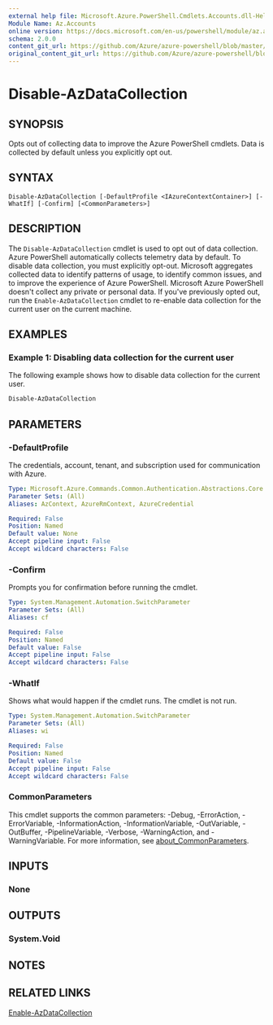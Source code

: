 ```yaml
---
external help file: Microsoft.Azure.PowerShell.Cmdlets.Accounts.dll-Help.xml
Module Name: Az.Accounts
online version: https://docs.microsoft.com/en-us/powershell/module/az.accounts/disable-azdatacollection
schema: 2.0.0
content_git_url: https://github.com/Azure/azure-powershell/blob/master/src/Accounts/Accounts/help/Disable-AzDataCollection.md
original_content_git_url: https://github.com/Azure/azure-powershell/blob/master/src/Accounts/Accounts/help/Disable-AzDataCollection.md
---
```


# Disable-AzDataCollection

## SYNOPSIS
Opts out of collecting data to improve the Azure PowerShell cmdlets. Data is collected by default
unless you explicitly opt out.

## SYNTAX

```
Disable-AzDataCollection [-DefaultProfile <IAzureContextContainer>] [-WhatIf] [-Confirm] [<CommonParameters>]
```

## DESCRIPTION

The `Disable-AzDataCollection` cmdlet is used to opt out of data collection. Azure PowerShell
automatically collects telemetry data by default. To disable data collection, you must explicitly
opt-out. Microsoft aggregates collected data to identify patterns of usage, to identify common
issues, and to improve the experience of Azure PowerShell. Microsoft Azure PowerShell doesn't
collect any private or personal data. If you've previously opted out, run the
`Enable-AzDataCollection` cmdlet to re-enable data collection for the current user on the current
machine.

## EXAMPLES

### Example 1: Disabling data collection for the current user

The following example shows how to disable data collection for the current user.

```powershell
Disable-AzDataCollection
```

## PARAMETERS

### -DefaultProfile

The credentials, account, tenant, and subscription used for communication with Azure.

```yaml
Type: Microsoft.Azure.Commands.Common.Authentication.Abstractions.Core.IAzureContextContainer
Parameter Sets: (All)
Aliases: AzContext, AzureRmContext, AzureCredential

Required: False
Position: Named
Default value: None
Accept pipeline input: False
Accept wildcard characters: False
```

### -Confirm

Prompts you for confirmation before running the cmdlet.

```yaml
Type: System.Management.Automation.SwitchParameter
Parameter Sets: (All)
Aliases: cf

Required: False
Position: Named
Default value: False
Accept pipeline input: False
Accept wildcard characters: False
```

### -WhatIf

Shows what would happen if the cmdlet runs. The cmdlet is not run.

```yaml
Type: System.Management.Automation.SwitchParameter
Parameter Sets: (All)
Aliases: wi

Required: False
Position: Named
Default value: False
Accept pipeline input: False
Accept wildcard characters: False
```

### CommonParameters

This cmdlet supports the common parameters: -Debug, -ErrorAction, -ErrorVariable,
-InformationAction, -InformationVariable, -OutVariable, -OutBuffer, -PipelineVariable, -Verbose,
-WarningAction, and -WarningVariable. For more information, see
[about_CommonParameters](/powershell/module/microsoft.powershell.core/about/about_commonparameters).

## INPUTS

### None

## OUTPUTS

### System.Void

## NOTES

## RELATED LINKS

[Enable-AzDataCollection](./Enable-AzDataCollection.md)
